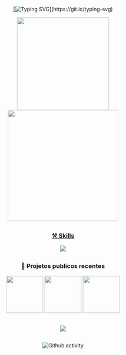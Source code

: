 
<div align="center">
 
 [![Typing SVG](https://readme-typing-svg.demolab.com?font=Fira+Code&weight=500&pause=1000&color=c200fb&center=true&vCenter=true&width=1000&lines=Ol%C3%A1%2C+Seja+Bem+Vindo(a);Satisfação+me+chamo+Natsu+Jr...;Amante+de+programação+e+cybersecurity!)](https://git.io/typing-svg)
  
   <a href="https://github.com/NatsuJr004">
   <img height="250vh"  src="https://github-readme-stats.vercel.app/api?username=natsujr004&show_icons=true&theme=jolly&include_all_commits=true&count_private=true"/>
   <img height="300vh" src="https://github-readme-stats.vercel.app/api/top-langs/?username=natsujr004&layout=compact&langs_count=7&theme=jolly"/>
 
   ##
  
  ### ⚒ Skills

 <p align="center">
   <a href="https://skillicons.dev">
    <img src="https://skillicons.dev/icons?i=html,css,js,nodejs,ts,react,nodejs,lua,cs,dart,discordjs,tailwind,linux,figma&theme=dark" />
   </a>
 </p>

 ##
 
 ### 🎨 Projetos publicos recentes
 
   <a href="https://github.com/NatsuJr004/bot-whitelist"><img src="https://github-readme-stats.vercel.app/api/pin/?username=NatsuJr004&repo=bot-whitelist&title_color=F2F2F2&text_color=F2F2F2&bg_color=0d1117&border_color=c200fb&icon_color=F2F2F2&border_radius=20" height="100"/></a> 
  <a href="https://github.com/NatsuJr004/Calendar-Base-React"><img src="https://github-readme-stats.vercel.app/api/pin/?username=NatsuJr004&repo=Calendar-Base-React&title_color=F2F2F2&text_color=F2F2F2&bg_color=0d1117&border_color=c200fb&icon_color=F2F2F2&border_radius=20" height="100"/></a>
  <a href="https://github.com/NatsuJr004/finance-manager-app"><img src="https://github-readme-stats.vercel.app/api/pin/?username=NatsuJr004&repo=finance-manager-app&title_color=F2F2F2&text_color=F2F2F2&bg_color=0d1117&border_color=c200fb&icon_color=F2F2F2&border_radius=20" height="100"/></a>
 
 
 <br>
   <a href = "mailto:natsujr04@gmail.com"><img src="https://img.shields.io/badge/-Gmail-%23333?style=for-the-badge&logo=gmail&logoColor=white" target="_blank"></a>
<!--    <a href="https://www.linkedin.com/in/eduardo-junior-46b668208/" target="_blank"><img src="https://img.shields.io/badge/-LinkedIn-%230077B5?style=for-the-badge&logo=linkedin&logoColor=white" target="_blank"></a> -->

##

![Github activity](https://github-readme-activity-graph.vercel.app/graph?username=NatsuJr004&bg_color=0d1117&color=c200fb&line=d283ff&point=ab51e3&area=true&hide_border=true)

</div>
